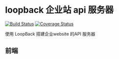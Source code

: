 # loopback 企业站 api 服务器

[![Build Status](https://travis-ci.org/TheOne1006/CorporateWebsiteLoopBack.svg?branch=master)](https://travis-ci.org/TheOne1006/CorporateWebsiteLoopBack)
[![Coverage Status](https://coveralls.io/repos/github/TheOne1006/CorporateWebsiteLoopBack/badge.svg?branch=master)](https://coveralls.io/github/TheOne1006/CorporateWebsiteLoopBack?branch=master)

使用 LoopBack 搭建企业website 的API 服务器  


## 前端
